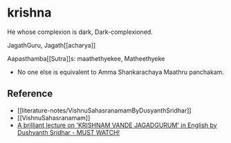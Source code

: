 # krishna

He whose complexion is dark, Dark-complexioned.

JagathGuru, Jagath[[acharya]]

Aapasthamba[[Sutra]]s: maathethyekee, Matheethyeke
- No one else is equivalent to Amma
Shankarachaya Maathru panchakam. 



## Reference

- [[literature-notes/VishnuSahasranamamByDusyanthSridhar]]
- [[VishnuSahasranamam]]
- [A brilliant lecture on 'KRISHNAM VANDE JAGADGURUM' in English by Dushyanth Sridhar - MUST WATCH!](https://www.youtube.com/watch?v=UFi-bLF65mA&t=571s)